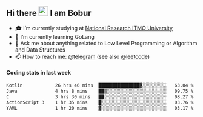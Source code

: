 ## Hi there <img src="https://media.giphy.com/media/hvRJCLFzcasrR4ia7z/giphy.gif" width="25px" height="25px"> I am Bobur

- :mortar_board: I’m currently studying at [National Research ITMO University](https://itmo.ru/)
- :seedling: I’m currently learning GoLang
- :speech_balloon: Ask me about anything related to Low Level Programming or Algorithm and Data Structures
- :mailbox: How to reach me: [@telegram](https://t.me/octoant) (see also [@leetcode](https://leetcode.com/octoant/))    

#### Coding stats in last week

<!--START_SECTION:waka-->

```txt
Kotlin            26 hrs 46 mins  ███████████████▓░░░░░░░░░   63.04 %
Java              4 hrs 8 mins    ██▒░░░░░░░░░░░░░░░░░░░░░░   09.75 %
C                 3 hrs 30 mins   ██░░░░░░░░░░░░░░░░░░░░░░░   08.27 %
ActionScript 3    1 hr 35 mins    █░░░░░░░░░░░░░░░░░░░░░░░░   03.76 %
YAML              1 hr 20 mins    ▓░░░░░░░░░░░░░░░░░░░░░░░░   03.17 %
```

<!--END_SECTION:waka-->
